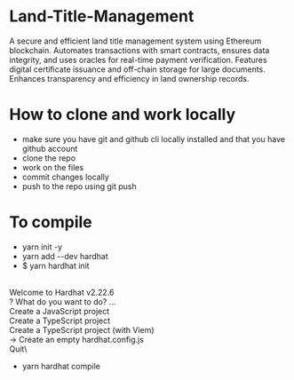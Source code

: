 # Land-Title-Management

A secure and efficient land title management system using Ethereum blockchain. Automates transactions with smart contracts, ensures data integrity, and uses oracles for real-time payment verification. Features digital certificate issuance and off-chain storage for large documents. Enhances transparency and efficiency in land ownership records.

# How to clone and work locally

* make sure you have git and github cli locally installed and that you have github account
* clone the repo
* work on the files
* commit changes locally
* push to the repo using git push

# To compile 

* yarn init -y
* yarn add --dev hardhat
* $ yarn hardhat init

\
Welcome to Hardhat v2.22.6\
? What do you want to do? …\
 Create a JavaScript project\
  Create a TypeScript project\
  Create a TypeScript project (with Viem)\
->  Create an empty hardhat.config.js\
  Quit\

* yarn hardhat compile

